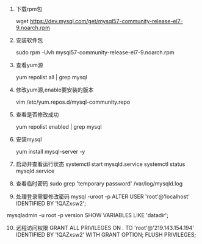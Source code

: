 

1. 下载rpm包

    wget https://dev.mysql.com/get/mysql57-community-release-el7-9.noarch.rpm

2. 安装软件包

    sudo rpm -Uvh mysql57-community-release-el7-9.noarch.rpm

3. 查看yum源

    yum repolist all | grep mysql

4. 修改yum源,enable要安装的版本

    vim /etc/yum.repos.d/mysql-community.repo

5. 查看是否修改成功

    yum repolist enabled | grep mysql

6. 安装mysql

    yum install mysql-server -y

7. 启动并查看运行状态
    systemctl start mysqld.service
    systemctl status mysqld.service

8. 查看临时密码
    sudo grep 'temporary password' /var/log/mysqld.log

9. 处理登录需要修改密码
    mysql -uroot -p
    ALTER USER 'root'@'localhost' IDENTIFIED BY '!QAZxsw2';

 mysqladmin -u root -p version
 SHOW VARIABLES LIKE 'datadir';

10. 远程访问权限
    GRANT ALL PRIVILEGES ON *.* TO 'root'@'219.143.154.194' IDENTIFIED BY '!QAZxsw2' WITH GRANT OPTION;
    FLUSH PRIVILEGES;
